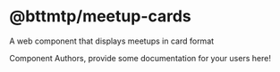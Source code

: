 @bttmtp/meetup-cards
===============================================
A web component that displays meetups in card format

Component Authors, provide some documentation for your users here!